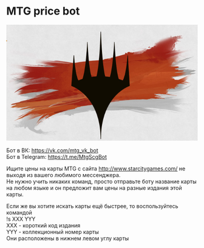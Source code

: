 # MTG price bot
![Logo](/Logo.jpg)

Бот в ВК: https://vk.com/mtg_vk_bot   
Бот в Telegram: https://t.me/MtgScgBot  

Ищите цены на карты MTG с сайта http://www.starcitygames.com/ не выходя из вашего любимого мессенджера.  
Не нужно учить никаких команд, просто отправьте боту название карты на любом языке и он предложит вам цены на разные издания этой карты.  
  
Если же вы хотите искать карты ещё быстрее, то воспользуйтесь командой  
!s XXX YYY  
XXX - короткий код издания  
YYY - коллекционный номер карты  
Они расположены в нижнем левом углу карты  

